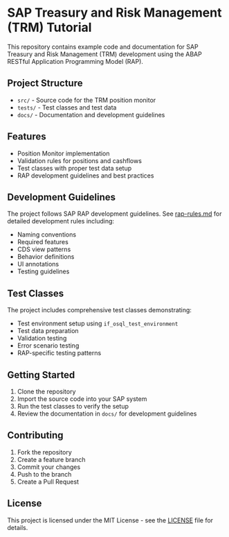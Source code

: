 # SAP Treasury and Risk Management (TRM) Tutorial

This repository contains example code and documentation for SAP Treasury and Risk Management (TRM) development using the ABAP RESTful Application Programming Model (RAP).

## Project Structure

- `src/` - Source code for the TRM position monitor
- `tests/` - Test classes and test data
- `docs/` - Documentation and development guidelines

## Features

- Position Monitor implementation
- Validation rules for positions and cashflows
- Test classes with proper test data setup
- RAP development guidelines and best practices

## Development Guidelines

The project follows SAP RAP development guidelines. See [rap-rules.md](rap-rules.md) for detailed development rules including:

- Naming conventions
- Required features
- CDS view patterns
- Behavior definitions
- UI annotations
- Testing guidelines

## Test Classes

The project includes comprehensive test classes demonstrating:

- Test environment setup using `if_osql_test_environment`
- Test data preparation
- Validation testing
- Error scenario testing
- RAP-specific testing patterns

## Getting Started

1. Clone the repository
2. Import the source code into your SAP system
3. Run the test classes to verify the setup
4. Review the documentation in `docs/` for development guidelines

## Contributing

1. Fork the repository
2. Create a feature branch
3. Commit your changes
4. Push to the branch
5. Create a Pull Request

## License

This project is licensed under the MIT License - see the [LICENSE](LICENSE) file for details.
